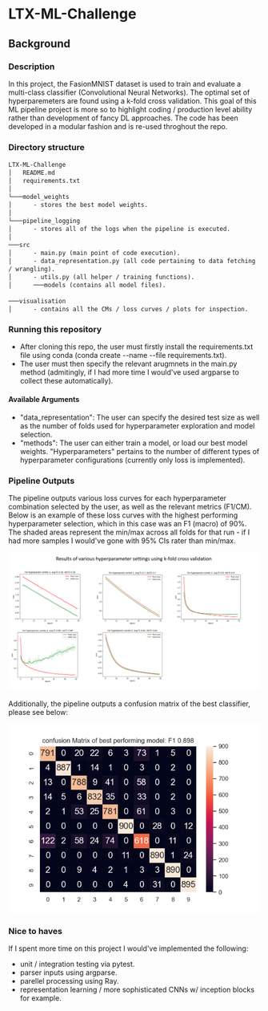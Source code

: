 # LTX-ML-Challenge
 
## Background

### Description

In this project, the FasionMNIST dataset is used to train and evaluate a multi-class classifier (Convolutional Neural Networks). The optimal set of hyperparemeters are found using a k-fold cross validation. This goal of this ML pipeline project is more so to highlight coding / production level ability rather than development of fancy DL approaches. The code has been developed in a modular fashion and is re-used throghout the repo. 

### Directory structure

```
LTX-ML-Challenge
│   README.md
│   requirements.txt     
│
└───model_weights
│      - stores the best model weights.
│  
└───pipeline_logging
│      - stores all of the logs when the pipeline is executed.
│  
───src
│      - main.py (main point of code execution).
│      - data_representation.py (all code pertaining to data fetching / wrangling).
│      - utils.py (all helper / training functions).
│      ───models (contains all model files).

───visualisation
│      - contains all the CMs / loss curves / plots for inspection.
```


### Running this repository

- After cloning this repo, the user must firstly install the requirements.txt file using conda (conda create --name <env> --file requirements.txt).
- The user must then specify the relevant arugmnets in the main.py method (admitingly, if I had more time I would've used argparse to collect these automatically).

#### Available Arguments

- "data_representation": The user can specify the desired test size as well as the number of folds used for hyperparameter exploration and model selection.
- "methods": The user can either train a model, or load our best model weights. "Hyperparameters" pertains to the number of different types of hyperparameter configurations (currently only loss is implemented).

### Pipeline Outputs

The pipeline outputs various loss curves for each hyperparameter combination selected by the user, as well as the relevant metrics (F1/CM). Below is an example of these loss curves with the highest performing hyperparameter selection, which in this case was an F1 (macro) of 90%. The shaded areas represent the min/max across all folds for that run - if I had more samples I would've gone with 95% CIs rater than min/max.

<img src="/visualisation/hyperparam_exploration.PNG"> 


Additionally, the pipeline outputs a confusion matrix of the best classifier, please see below:


<img src="/visualisation/cm_best.png"> 

### Nice to haves

If I spent more time on this project I would've implemented the following:

- unit / integration testing via pytest.
- parser inputs using argparse.
- parellel processing using Ray.
- representation learning / more sophisticated CNNs w/ inception blocks for example.